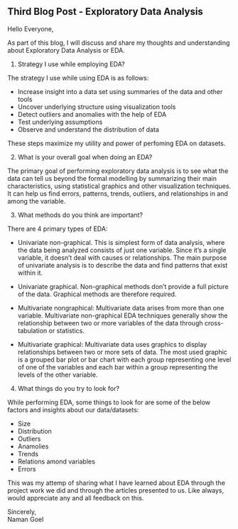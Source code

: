 ## Third Blog Post - Exploratory Data Analysis  

Hello Everyone,  

As part of this blog, I will discuss and share my thoughts and understanding about Exploratory Data Analysis or EDA.  

1) Strategy I use while employing EDA?  

The strategy I use while using EDA is as follows:  

- Increase insight into a data set using summaries of the data and other tools
- Uncover underlying structure using visualization tools   
- Detect outliers and anomalies with the help of EDA  
- Test underlying assumptions  
- Observe and understand the distribution of data  

These steps maximize my utility and power of perfoming EDA on datasets.  

2) What is your overall goal when doing an EDA?  

The primary goal of performing exploratory data analysis is to see what the data can tell us beyond the formal modelling by summarizing their main characteristics, using statistical graphics and other visualization techniques. It can help us find errors, patterns, trends, outliers, and relationships in and among the variable.   

3) What methods do you think are important?  

There are 4 primary types of EDA:  

- Univariate non-graphical. This is simplest form of data analysis, where the data being analyzed consists of just one variable. Since it’s a single variable, it doesn’t deal with causes or relationships. The main purpose of univariate analysis is to describe the data and find patterns that exist within it.  

- Univariate graphical. Non-graphical methods don’t provide a full picture of the data. Graphical methods are therefore required.  

- Multivariate nongraphical: Multivariate data arises from more than one variable. Multivariate non-graphical EDA techniques generally show the relationship between two or more variables of the data through cross-tabulation or statistics.  

- Multivariate graphical: Multivariate data uses graphics to display relationships between two or more sets of data. The most used graphic is a grouped bar plot or bar chart with each group representing one level of one of the variables and each bar within a group representing the levels of the other variable.  

4) What things do you try to look for?  

While performing EDA, some things to look for are some of the below factors and insights about our data/datasets:  

- Size  
- Distribution  
- Outliers  
- Anamolies  
- Trends  
- Relations amond variables  
- Errors  

This was my attemp of sharing what I have learned about EDA through the project work we did and through the articles presented to us. Like always, would appreciate any and all feedback on this.  

Sincerely,  
Naman Goel
